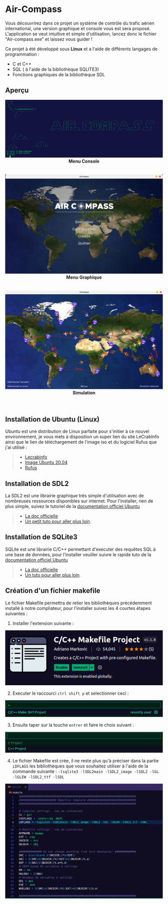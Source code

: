# Air-Compass
Vous découvrirez dans ce projet un système de contrôle du trafic aérien international, une version graphique et console vous est sera proposé. 
L'application se veut intuitive et simple d'utilisation, lancez donc le fichier "Air-compass.exe" et laissez vous guider !

Ce projet à été développé sous __Linux__ et a l'aide de différents langages de programmation :
  - C et C++
  - SQL ( à l'aide de la bibliothèque SQLITE3)
  - Fonctions graphiques de la bibliothèque SDL

## Aperçu 
<img src="Markdown rsc/Terminal_menu.png"/>
<div align="center"><b>Menu Console</b></div>
<br> </br>   
<img src="Markdown rsc/Graphic_menu.png"/>
<div align="center"><b>Menu Graphique</b></div>
<br> </br> 
<img src="Markdown rsc/Simulation.png"/>
<div align="center"><b>Simulation</b></div>
<br> </br> 

## Installation de Ubuntu (Linux)
Ubuntu est une distribution de Linux parfaite pour s'initier à ce nouvel environnement, je vous mets à disposition un super lien du site LeCrabInfo ainsi que le lien de téléchargement de l'image iso et du logiciel Rufus que j'ai utilisé :
> - [Lecrabinfo](https://lecrabeinfo.net/installer-ubuntu-20-04-lts-le-guide-complet.html) 
> - [Image Ubuntu 20.04](https://releases.ubuntu.com/20.04/)
> - [Rufus](https://lecrabeinfo.net/telecharger/rufus)


## Installation de SDL2

La SDL2 est une librairie graphique très simple d'utilisation avec de nombreuses ressources disponibles sur internet.
Pour l'installer, rien de plus simple, suivez le tutoriel de la [documentation officiel Ubuntu](https://doc.ubuntu-fr.org/sdl) 

> - [La doc officielle](https://wiki.libsdl.org/)  
> - [Un petit tuto pour aller plus loin](https://devopssec.fr/category/apprendre-la-sdl-2).

## Installation de SQLite3

SQLite est une librairie C/C++ permettant d'executer des requêtes SQL à une base de données, pour l'installer veuiller suivre le rapide tuto de la [documentation officiel Ubuntu](https://doc.ubuntu-fr.org/sqlite)
> - [La doc officielle](https://www.sqlite.org/docs.html)  
> - [Un tuto pour aller plus loin](https://www.tutorialspoint.com/sqlite/sqlite_c_cpp.htm).

## Création d'un fichier makefile 

Le fichier Makefile permettra de relier les bibliothèques précédemment installé à notre compliateur, pour l'installer suivez les 4 courtes étapes suivantes :

1. Installer l'extension suivante :
<img src="Markdown rsc/makefile.png"/>

2. Executer le raccourci `ctrl shift p` et selectionner ceci :
 <img src="Markdown rsc/makefile2.png"/>

3. Ensuite taper sur la touche `entrer` et faire le choix suivant :
<img src="Markdown rsc/makefile3.png"/>

4. Le fichier Makefile est crée, il ne reste plus qu'à préciser dans la partie `LDFLAGS` les bibliothèques que vous souhaitez utiliser à l'aide de la commande suivante :
  `-lsqlite3 -lSDL2main -lSDL2_image -lSDL2 -lGL -lGLEW -lSDL2_ttf -lSDL`
  <img src="Markdown rsc/makefile4.png"/>
